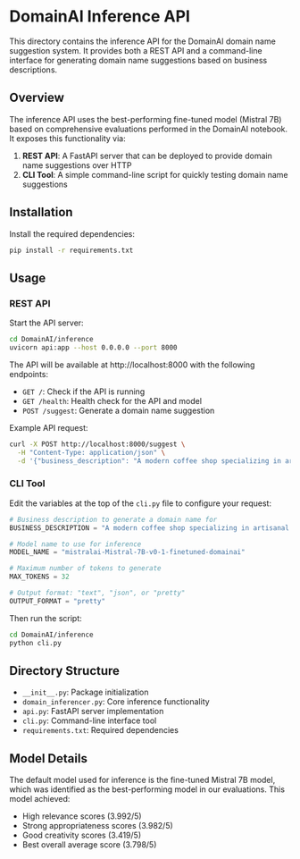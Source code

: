 # DomainAI Inference API

This directory contains the inference API for the DomainAI domain name suggestion system. It provides both a REST API and a command-line interface for generating domain name suggestions based on business descriptions.

## Overview

The inference API uses the best-performing fine-tuned model (Mistral 7B) based on comprehensive evaluations performed in the DomainAI notebook. It exposes this functionality via:

1. **REST API**: A FastAPI server that can be deployed to provide domain name suggestions over HTTP
2. **CLI Tool**: A simple command-line script for quickly testing domain name suggestions

## Installation

Install the required dependencies:

```bash
pip install -r requirements.txt
```

## Usage

### REST API

Start the API server:

```bash
cd DomainAI/inference
uvicorn api:app --host 0.0.0.0 --port 8000
```

The API will be available at http://localhost:8000 with the following endpoints:

- `GET /`: Check if the API is running
- `GET /health`: Health check for the API and model
- `POST /suggest`: Generate a domain name suggestion

Example API request:

```bash
curl -X POST http://localhost:8000/suggest \
  -H "Content-Type: application/json" \
  -d '{"business_description": "A modern coffee shop specializing in artisanal brews and pastries", "max_tokens": 32}'
```

### CLI Tool

Edit the variables at the top of the `cli.py` file to configure your request:

```python
# Business description to generate a domain name for
BUSINESS_DESCRIPTION = "A modern coffee shop specializing in artisanal brews and pastries"

# Model name to use for inference
MODEL_NAME = "mistralai-Mistral-7B-v0-1-finetuned-domainai"

# Maximum number of tokens to generate
MAX_TOKENS = 32

# Output format: "text", "json", or "pretty"
OUTPUT_FORMAT = "pretty"
```

Then run the script:

```bash
cd DomainAI/inference
python cli.py
```

## Directory Structure

- `__init__.py`: Package initialization
- `domain_inferencer.py`: Core inference functionality
- `api.py`: FastAPI server implementation
- `cli.py`: Command-line interface tool
- `requirements.txt`: Required dependencies

## Model Details

The default model used for inference is the fine-tuned Mistral 7B model, which was identified as the best-performing model in our evaluations. This model achieved:

- High relevance scores (3.992/5)
- Strong appropriateness scores (3.982/5)
- Good creativity scores (3.419/5)
- Best overall average score (3.798/5)